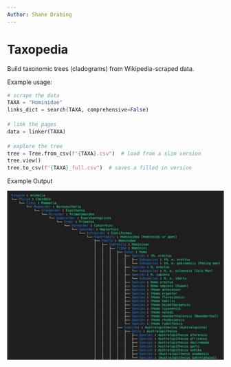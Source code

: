 ```yaml
---
Author: Shane Drabing
---
```


# Taxopedia

Build taxonomic trees (cladograms) from Wikipedia-scraped data.

Example usage:

```python
# scrape the data
TAXA = "Hominidae"
links_dict = search(TAXA, comprehensive=False)

# link the pages
data = linker(TAXA)

# explore the tree
tree = Tree.from_csv(f"{TAXA}.csv")  # load from a slim version
tree.view()
tree.to_csv(f"{TAXA}_full.csv")  # saves a filled in version
```

Example Output

![console_view.png](docs/console_view.png)
